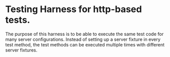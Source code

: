 <!--

    Copyright (c) 2010-2013 Sonatype, Inc. All rights reserved.

    This program is licensed to you under the Apache License Version 2.0,
    and you may not use this file except in compliance with the Apache License Version 2.0.
    You may obtain a copy of the Apache License Version 2.0 at http://www.apache.org/licenses/LICENSE-2.0.

    Unless required by applicable law or agreed to in writing,
    software distributed under the Apache License Version 2.0 is distributed on an
    "AS IS" BASIS, WITHOUT WARRANTIES OR CONDITIONS OF ANY KIND, either express or implied.
    See the Apache License Version 2.0 for the specific language governing permissions and limitations there under.

-->
# Testing Harness for http-based tests.

The purpose of this harness is to be able to execute the same test code for
many server configurations.  Instead of setting up a server fixture in every
test method, the test methods can be executed multiple times with different server
fixtures. 
